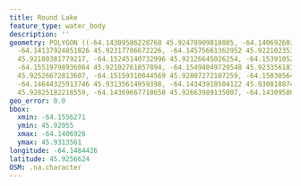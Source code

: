 ```yaml
---
title: Round Lake
feature_type: water_body
description: ''
geometry: POLYGON ((-64.14309586228768 45.92478909818085, -64.14069260301032 45.92544583830899,
  -64.14137924851826 45.92317706672226, -64.14575661362952 45.92210235305992, -64.15013397874165
  45.92180381779217, -64.15245140732996 45.92126645026254, -64.15391052903401 45.92054995212686,
  -64.15519798936084 45.92102761857894, -64.15494049729548 45.92335618364195, -64.15562714280343
  45.92526672813607, -64.15159310044569 45.92807272107259, -64.15030564011887 45.92980400760782,
  -64.14644325913746 45.93135614959398, -64.14343918504122 45.93081887459123, -64.14343918504122
  45.92825182218559, -64.14369667710658 45.92663989135007, -64.14309586228768 45.92478909818085))
geo_error: 0.0
bbox:
  xmin: -64.1556271
  ymin: 45.92055
  xmax: -64.1406926
  ymax: 45.9313561
longitude: -64.1484426
latitude: 45.9256624
OSM: .na.character
---
```

